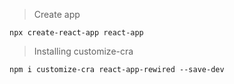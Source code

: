 > Create app
```
npx create-react-app react-app
```

> Installing customize-cra
```
npm i customize-cra react-app-rewired --save-dev
```